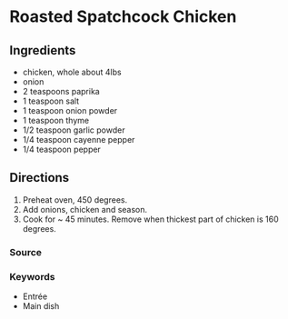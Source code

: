 # Roasted Spatchcock Chicken

## Ingredients

- chicken, whole about 4lbs
- onion
- 2 teaspoons paprika
- 1 teaspoon salt
- 1 teaspoon onion powder
- 1 teaspoon thyme
- 1/2 teaspoon garlic powder
- 1/4 teaspoon cayenne pepper
- 1/4 teaspoon pepper

## Directions

1. Preheat oven, 450 degrees.
1. Add onions, chicken and season.
1. Cook for ~ 45 minutes. Remove when thickest part of chicken is 160 degrees.

### Source

[]()

### Keywords

- Entrée
- Main dish
